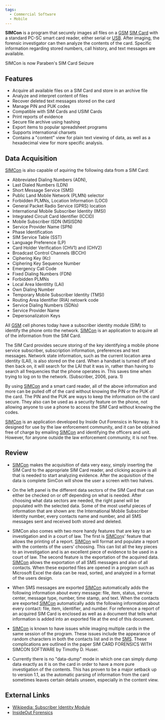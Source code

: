 ```yaml
---
tags:
  - Commercial Software
  - Mobile
---
```

**SIMCon** is a program that securely images all files on a [GSM](gsm.md)
[SIM Card](sim_cards.md) with a standard PC-SC smart card reader, either serial
or [USB](usb.md). After imaging, the forensic investigator can then analyze the
contents of the card. Specific information regarding stored numbers, call
history, and text messages are available.

SIMCon is now Paraben's SIM Card Seizure

## Features

- Acquire all available files on a SIM Card and store in an archive file
- Analyze and interpret content of files
- Recover deleted text messages stored on the card
- Manage PIN and PUK codes
- Compatible with SIM Cards and USIM Cards
- Print reports of evidence
- Secure file archive using hashing
- Export items to popular spreadsheet programs
- Supports international charsets
- Contains a "content" view for plain text viewing of data, as well as a
  hexadecimal view for more specific analysis.

## Data Acquisition

[SIMCon](http://www.simcon.no) is also capable of aquiring the following
data from a SIM Card:

- Abbreviated Dialing Numbers (ADN),
- Last Dialed Numbers (LDN)
- Short Message Service (SMS)
- Public Land Mobile Network (PLMN) selector
- Forbidden PLMNs, Location Information (LOCI)
- General Packet Radio Service (GPRS) location
- International Mobile Subscriber Identity (IMSI)
- Integrated Circuit Card Identifier (ICCID)
- Mobile Subscriber ISDN (MSISDN)
- Service Provider Name (SPN)
- Phase Identification
- SIM Service Table (SST)
- Language Preference (LP)
- Card Holder Verification (CHV1) and (CHV2)
- Broadcast Control Channels (BCCH)
- Ciphering Key (Kc)
- Ciphering Key Sequence Number
- Emergency Call Code
- Fixed Dialing Numbers (FDN)
- Forbidden PLMNs
- Local Area Identitity (LAI)
- Own Dialing Number
- Temporary Mobile Subscriber Identity (TMSI)
- Routing Area Identifier (RIA) netowrk code
- Service Dialing Numbers (SDNs)
- Service Provider Name
- Depersonalizatoin Keys

All [GSM](gsm.md) cell phones today have a subscriber identity module (SIM) to
identify the phone onto the network. [SIMCon](http://www.simcon.no) is an
application to acquire all of the information from the SIM Card.

The SIM Card provides secure storing of the key identifying a mobile phone
service subscriber, subscription information, preferences and text messages.
Network state information, such as the current location area identity (LAI), is
also stored on the card. When a handset is turned off and then back on, it will
search for the LAI that it was in, rather than having to search all frequencies
that the phone operates in. This saves time when trying to log on to the
network. (Subscriber, 2006, para. 1)

By using [SIMCon](http://www.simcon.no) and a smart card reader, all of
the above information and more can be pulled off of the card without
knowing the PIN or the PUK of the card. The PIN and the PUK are ways to
keep the information on the card secure. They also can be used as a
security feature on the phone, not allowing anyone to use a phone to
access the SIM Card without knowing the codes.

[SIMCon](http://www.simcon.no) is an application developed by Inside Out
Forensics in Norway. It is designed for use by the law enforcement
community, and it can be obtained free of charge by emailing
[SIMCon](http://www.simcon.no) and identifying the officers and unit.
However, for anyone outside the law enforcement community, it is not
free.

## Review

- [SIMCon](http://www.simcon.no) makes the acquisition of data very easy,
  simply inserting the SIM Card to the appropriate SIM Card reader, and clicking
  acquire is all that is needed to start analyzing evidence. After the
  acquisition of the data is complete SimCon will show the user a screen with
  two halves.

<!-- -->

- On the left panel is the different data sectors of the SIM Card that can
  either be checked on or off depending on what is needed. After choosing what
  data sectors are needed, the right panel will be populated with the selected
  data. Some of the most useful pieces of information that are shown are: the
  International Mobile Subscriber Identity number, every contacts name and
  number, and all SMS messages sent and received both stored and deleted.

<!-- -->

- SIMCon also comes with two more handy features that are key to an
  investigation and in a court of law. The first is
  [SIMCon](http://www.simcon.no)s' feature that allows the printing of a
  report. [SIMCon](http://www.simcon.no) will format and populate a
  report with the contents of the users’ choosing. This can list all the
  key pieces to an investigation and is an excellent piece of evidence
  to be used in a court of law. The second feature is the exportation of
  the acquired data. [SIMCon](http://www.simcon.no) allows the
  exportation of all SMS messages and also of all contacts. When these
  exported files are opened in a program such as Microsoft Excel the
  data can be read, sorted, and analyzed in a format of the users
  design.

<!-- -->

- When SMS messages are exported [SIMCon](http://www.simcon.no)
  automatically adds the following information about every message:
  file, item, status, service center, message type, number, time stamp,
  and text. When the contacts are exported
  [SIMCon](http://www.simcon.no) automatically adds the following
  information about every contact: file, item, identifier, and number.
  For reference a report of an acquired SIM Card is enclosed as well as
  a document that tells what information is added into an exported file
  at the end of this document.

<!-- -->

- [SIMCon](http://www.simcon.no) is known to have issues while imaging
  multiple cards in the same session of the program. These issues
  include the appearance of random characters in both the contacts list
  and in the [SMS](sms.md). These complications are outlined in
  the paper SIM CARD FORENSICS WITH SIMCON SOFTWARE by Timothy D. Huser.

<!-- -->

- Currently there is no "data-dump" mode in which one can simply dump
  data exactly as it is on the card in order to have a more pure
  investigation of the contents. This has proven to be a major setback
  up to version 1.1, as the automatic parsing of information from the
  card sometimes leaves certain details unseen, especially in the
  content view.

## External Links

* [Wikipedia: Subscriber Identity Module](http://en.wikipedia.org/wiki/Subscriber_Identity_Module)
* [InsideOut Forensics](http://www.simcon.no/)
